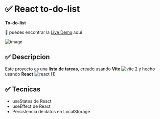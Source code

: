 # ✅ React to-do-list

**To-do-list**

🧩 puedes encontrar la [Live Demo](https://todo-list-copo12d.netlify.app/) aqui 

![image](https://github.com/user-attachments/assets/490b3ab2-a422-49b5-af7e-7740e37d3e9b)

## ✅ Descripcion 

Este proyecto es una **lista de tareas**, creado usando **Vite** ![vite 2](https://github.com/user-attachments/assets/2ae6cc5a-41f8-43b2-b511-a713cbc8f280) y hecho usando **React** ![react (1)](https://github.com/user-attachments/assets/eaab9927-901f-47fd-8b80-48b0d5bd4230)

## ✅ Tecnicas

- useStates de React
- useEffect de React
- Persistencia de datos en LocalStorage






